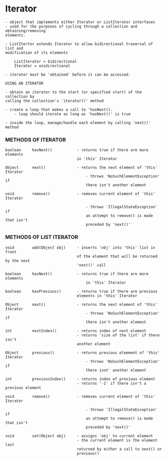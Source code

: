 # Iterator

    - object that implements either Iterator or ListIterator interfaces
    - used for the purposes of cycling through a collection and obtaining/removing
    elements.
    
    - ListItertor extends Iterator to allow bidirectional traversal of list and 
    modification of its elements
    
        ListIterator = bidirectional
        Iterator = unidirectional
        
    - iterator must be 'obtained' before it can be accessed. 
    
    USING AN ITERATOR
    
    - obtain an iterator to the start (or specified start) of the collection by
    calling the collection's 'iterator()' method
    
    - create a loop that makes a call to 'hasNext(). 
        - loop should iterate as long as 'hasNext()' is true
        
    - inside the loop, manage/handle each element by calling 'next()' method
    
    
### METHODS OF ITERATOR

    boolean     hasNext()           - returns true if there are more elements
                                    in 'this' Iterator
                                    
    Object      next()              - returns the next element of 'this' Iterator
                                        - throws 'NoSuchElementException' if
                                        there isn't another element
                                        
    void        remove()            - removes current element of 'this' Iterator
    
                                        - throws 'IllegalStateException' if
                                        an attempt to remove() is made that isn't
                                        preceded by 'next()'
                                        
### METHODS OF LIST ITERATOR

    void        add(Object obj)     - inserts 'obj' into 'this' list in front
                                    of the element that will be returned by the next
                                    'next()' call
                                    
    boolean     hasNext()           - returns true if there are more elements
                                        in 'this' Iterator
                                        
    boolean     hasPrevious()       - returns true if there are previous
                                    elements in 'this' Iterator
                                        
    Object      next()              - returns the next element of 'this' Iterator
                                        - throws 'NoSuchElementException' if
                                        there isn't another element
                                        
    int         nextIndex()         - returns index of next element
                                    - returns 'size of the list' if there isn't
                                    another element
                                    
    Object      previous()          - returns previous eleement of 'this' Iterator
                                        - throws 'NoSuchElementException' if
                                        there isnt' another element
                                    
    int         previousIndex()     - returns index of previous element
                                    - returns '-1' if there isn't a previous element
                                            
    void        remove()            - removes current element of 'this' Iterator
        
                                        - throws 'IllegalStateException' if
                                        an attempt to remove() is made that isn't
                                        preceded by 'next()'
                                        
    void        set(Object obj)     - assigns 'obj' to current element
                                    - the current element is the element last
                                    returned by either a call to next() or
                                    previous()
                                    
    
     

    